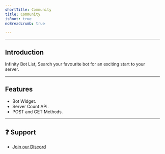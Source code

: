 ```yaml
---
shortTitle: Community
title: Community
isRoot: true
noBreadcrumb: true

---
```


<Overview />

---

## Introduction
Infinity Bot List, Search your favourite bot for an exciting start to your server.

---

## Features
* Bot Widget.
* Server Count API.
* POST and GET Methods.


---

## ❓ Support
* [Join our Discord](https://infinitybotlist.com/discord)
